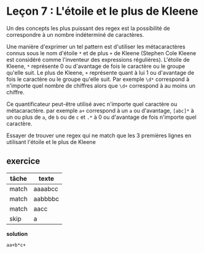 # Leçon 7 : L'étoile et le plus de Kleene

Un des concepts les plus puissant des regex est la possibilité de correspondre à un nombre indéterminé de caractères.

Une manière d'exprimer un tel pattern est d'utiliser les métacaractères connus sous le nom d'étoile `*` et de plus `+` de Kleene (Stephen Cole Kleene est considéré comme l'inventeur des expressions régulières). L'étoile de Kleene, `*` représente 0 ou d'avantage de fois le caractère ou le groupe qu'elle suit. Le plus de Kleene, `+` représente quant à lui 1 ou d'avantage de fois le caractère ou le groupe qu'elle suit.
Par exemple `\d*` correspond à n'importe quel nombre de chiffres alors que `\d+` correspond à au moins un chiffre.

Ce quantificateur peut-être utilisé avec n'importe quel caractère ou métacaractère. par exemple `a+` correspond à un `a` ou d'avantage, `[abc]*` à un ou plus de `a`, de `b` ou de `c` et `.*` à 0 ou d'avantage de fois n'importe quel caractère.

Essayer de trouver une regex qui ne match que les 3 premières lignes en utilisant l'étoile et le plus de Kleene

## exercice

| tâche | texte   |
| ----- | ------- |
| match | aaaabcc |
| match | aabbbbc |
| match | aacc    |
| skip  | a       |

**solution**

`aa+b*c+`
